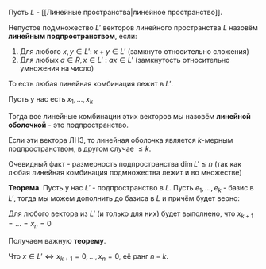 Пусть $L$ - [[Линейные пространства|линейное пространство]].

Непустое подмножество $L'$ векторов линейного пространства $L$ назовём **линейным подпространством**, если:

1) Для любого $x, y \in L'$: $x + y \in L'$ (замкнуто относительно сложения)
2) Для любых $a \in R, x \in L'$ : $ax \in L'$ (замкнутость относительно умножения на число)

То есть любая линейная комбинация лежит в $L'$.

Пусть у нас есть $x_{1}, ..., x_{k}$

Тогда все линейные комбинации этих векторов мы назовём **линейной оболочкой** - это подпространство. 

Если эти вектора ЛНЗ, то линейная оболочка является $k$-мерным подпространством, в другом случае $\leq k$.

Очевидный факт - размерность подпространства $\dim L' \leq n$ (так как любая линейная комбинация подмножества лежит и во множестве)

**Теорема**. Пусть у нас $L'$ - подпространство в $L$. Пусть $e_{1}, ..., e_{k}$ - базис в $L'$, тогда мы можем дополнить до базиса в $L$ и причём будет верно:

Для любого вектора из $L'$ (и только для них) будет выполнено, что $x_{k+1} = ... = x_{n} = 0$

Получаем важную **теорему**.

Что $x \in L' \iff x_{k+1} = 0, ..., x_{n} = 0$, её ранг $n - k$.

